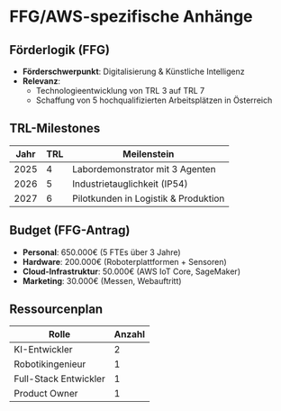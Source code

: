# FFG/AWS-spezifische Anhänge

## Förderlogik (FFG)
- **Förderschwerpunkt**: Digitalisierung & Künstliche Intelligenz
- **Relevanz**:
  - Technologieentwicklung von TRL 3 auf TRL 7
  - Schaffung von 5 hochqualifizierten Arbeitsplätzen in Österreich

## TRL-Milestones
| Jahr | TRL | Meilenstein |
|------|-----|-------------|
| 2025 | 4   | Labordemonstrator mit 3 Agenten |
| 2026 | 5   | Industrietauglichkeit (IP54) |
| 2027 | 6   | Pilotkunden in Logistik & Produktion |

## Budget (FFG-Antrag)
- **Personal**: 650.000€ (5 FTEs über 3 Jahre)
- **Hardware**: 200.000€ (Roboterplattformen + Sensoren)
- **Cloud-Infrastruktur**: 50.000€ (AWS IoT Core, SageMaker)
- **Marketing**: 30.000€ (Messen, Webauftritt)

## Ressourcenplan
| Rolle | Anzahl |
|-------|--------|
| KI-Entwickler | 2 |
| Robotikingenieur | 1 |
| Full-Stack Entwickler | 1 |
| Product Owner | 1 |
